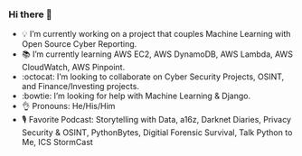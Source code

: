 ### Hi there 👋

- 💡 I’m currently working on a project that couples Machine Learning with Open Source Cyber Reporting. 
- 📚 I’m currently learning AWS EC2, AWS DynamoDB, AWS Lambda, AWS CloudWatch, AWS Pinpoint.
- :octocat: I’m looking to collaborate on Cyber Security Projects, OSINT, and Finance/Investing projects.
- :bowtie: I’m looking for help with Machine Learning & Django.
- 👌  Pronouns: He/His/Him
- 🎙️ Favorite Podcast: Storytelling with Data, a16z, Darknet Diaries, Privacy Security & OSINT, PythonBytes, Digitial Forensic Survival, Talk Python to Me, ICS StormCast
